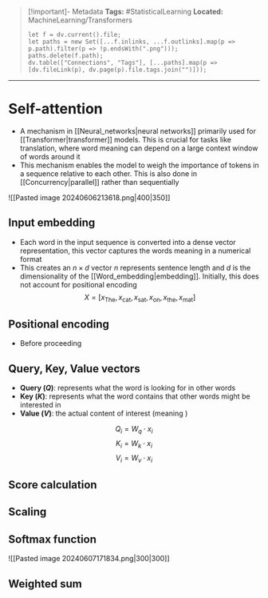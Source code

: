 > [!important]- Metadata
> **Tags:** #StatisticalLearning 
> **Located:** MachineLearning/Transformers
> ```dataviewjs
> let f = dv.current().file;
> let paths = new Set([...f.inlinks, ...f.outlinks].map(p => p.path).filter(p => !p.endsWith(".png")));
> paths.delete(f.path);
> dv.table(["Connections", "Tags"], [...paths].map(p => [dv.fileLink(p), dv.page(p).file.tags.join("")]));
> ```

___
# Self-attention
- A mechanism in [[Neural_networks|neural networks]] primarily used for [[Transformer|transformer]] models. This is crucial for tasks like translation, where word meaning can depend on a large context window of words around it
- This mechanism enables the model to weigh the importance of tokens in a sequence relative to each other. This is also done in [[Concurrency|parallel]] rather than sequentially

![[Pasted image 20240606213618.png|400|350]]

## Input embedding 
- Each word in the input sequence is converted into a dense vector representation, this vector captures the words meaning in a numerical format
- This creates an $n \times d$ vector $n$ represents sentence length and $d$ is the dimensionality of the [[Word_embedding|embedding]]. Initially, this does not account for positional encoding 
$$X=[x_{\text{The}},x_{\text{cat}},x_{\text{sat}},x_{\text{on}},x_{\text{the}},x_{\text{mat}}]$$
## Positional encoding 
- Before proceeding  

## Query, Key, Value vectors 
- **Query ($Q$)**: represents what the word is looking for in other words
- **Key ($K$)**: represents what the word contains that other words might be interested in
- **Value ($V$)**: the actual content of interest (meaning )

$$Q_{i}=W_{q}\cdot x_{i}$$
$$K_{i}=W_{k}\cdot x_{i}$$
$$V_{i}=W_{v}\cdot x_{i}$$

## Score calculation 


## Scaling 

## Softmax function

![[Pasted image 20240607171834.png|300|300]]

## Weighted sum
